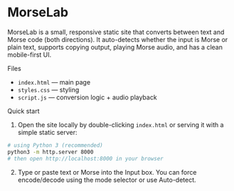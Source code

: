 # MorseLab

MorseLab is a small, responsive static site that converts between text and Morse code (both directions). It auto-detects whether the input is Morse or plain text, supports copying output, playing Morse audio, and has a clean mobile-first UI.

Files

- `index.html` — main page
- `styles.css` — styling
- `script.js` — conversion logic + audio playback

Quick start

1. Open the site locally by double-clicking `index.html` or serving it with a simple static server:

```bash
# using Python 3 (recommended)
python3 -m http.server 8000
# then open http://localhost:8000 in your browser
```

2. Type or paste text or Morse into the Input box. You can force encode/decode using the mode selector or use Auto-detect.

